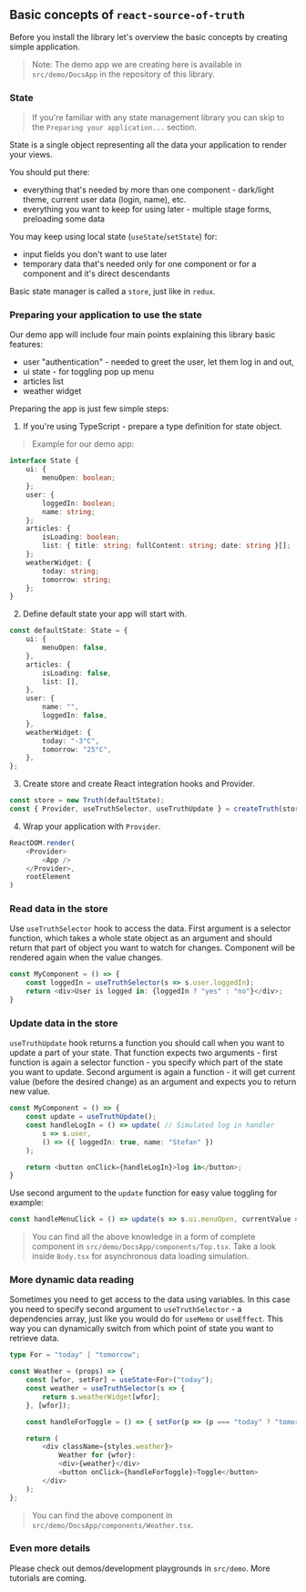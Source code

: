 ## Basic concepts of `react-source-of-truth`

Before you install the library let's overview the basic concepts by creating simple application.

> Note: The demo app we are creating here is available in `src/demo/DocsApp` in the repository of this library.

### State

> If you're familiar with any state management library you can skip to the `Preparing your application...` section.

State is a single object representing all the data your application to render your views.

You should put there:
- everything that's needed by more than one component - dark/light theme, current user data (login, name), etc.
- everything you want to keep for using later - multiple stage forms, preloading some data

You may keep using local state (`useState`/`setState`) for:
- input fields you don't want to use later
- temporary data that's needed only for one component or for a component and it's direct descendants

Basic state manager is called a `store`, just like in `redux`.

### Preparing your application to use the state

Our demo app will include four main points explaining this library basic features:
- user "authentication" - needed to greet the user, let them log in and out,
- ui state - for toggling pop up menu
- articles list
- weather widget

Preparing the app is just few simple steps:

1. If you're using TypeScript - prepare a type definition for state object.

> Example for our demo app:

```typescript
interface State {
    ui: {
        menuOpen: boolean;
    };
    user: {
        loggedIn: boolean;
        name: string;
    };
    articles: {
        isLoading: boolean;
        list: { title: string; fullContent: string; date: string }[];
    };
    weatherWidget: {
        today: string;
        tomorrow: string;
    };
}
```

2. Define default state your app will start with.

```typescript
const defaultState: State = {
    ui: {
        menuOpen: false,
    },
    articles: {
        isLoading: false,
        list: [],
    },
    user: {
        name: "",
        loggedIn: false,
    },
    weatherWidget: {
        today: "-3°C",
        tomorrow: "25°C",
    },
};
```

3. Create store and create React integration hooks and Provider.

```typescript
const store = new Truth(defaultState);
const { Provider, useTruthSelector, useTruthUpdate } = createTruth(store);
```

4. Wrap your application with `Provider`.

```typescript jsx
ReactDOM.render(
    <Provider>
        <App />
    </Provider>,
    rootElement
)
```

### Read data in the store

Use `useTruthSelector` hook to access the data. First argument is a selector function, which takes a whole state object
as an argument and should return that part of object you want to watch for changes. Component will be rendered again
when the value changes.
```typescript jsx
const MyComponent = () => {
    const loggedIn = useTruthSelector(s => s.user.loggedIn);
    return <div>User is logged in: {loggedIn ? "yes" : "no"}</div>;
}
```

### Update data in the store

`useTruthUpdate` hook returns a function you should call when you want to update a part of your state. That function
expects two arguments - first function is again a selector function - you specify which part of the state you want to
update. Second argument is again a function - it will get current value (before the desired change) as an argument and
expects you to return new value.
```typescript jsx
const MyComponent = () => {
    const update = useTruthUpdate();
    const handleLogIn = () => update( // Simulated log in handler
        s => s.user,
        () => ({ loggedIn: true, name: "Stefan" })
    );

    return <button onClick={handleLogIn}>log in</button>;
}
```

Use second argument to the `update` function for easy value toggling for example:
```typescript
const handleMenuClick = () => update(s => s.ui.menuOpen, currentValue => !currentValue);
```

> You can find all the above knowledge in a form of complete component in `src/demo/DocsApp/components/Top.tsx`.
> Take a look inside `Body.tsx` for asynchronous data loading simulation.

### More dynamic data reading

Sometimes you need to get access to the data using variables. In this case you need to specify second argument to
`useTruthSelector` - a dependencies array, just like you would do for `useMemo` or `useEffect`. This way you can
dynamically switch from which point of state you want to retrieve data.

```typescript jsx
type For = "today" | "tomorrow";

const Weather = (props) => {
    const [wfor, setFor] = useState<For>("today");
    const weather = useTruthSelector(s => {
        return s.weatherWidget[wfor];
    }, [wfor]);

    const handleForToggle = () => { setFor(p => (p === "today" ? "tomorrow" : "today")); };

    return (
        <div className={styles.weather}>
            Weather for {wfor}:
            <div>{weather}</div>
            <button onClick={handleForToggle}>Toggle</button>
        </div>
    );
};
```

> You can find the above component in `src/demo/DocsApp/components/Weather.tsx`.

### Even more details

Please check out demos/development playgrounds in `src/demo`. More tutorials are coming.
